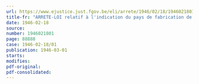```yaml
---
url: https://www.ejustice.just.fgov.be/eli/arrete/1946/02/18/1946021801/justel
title-fr: "ARRETE-LOI relatif à l'indication du pays de fabrication de certaines conserves de poisson"
date: 1946-02-18
source:
number: 1946021801
page: 88888
case: 1946-02-18/01
publication: 1946-03-01
starts:
modifies:
pdf-original:
pdf-consolidated:
---
```


